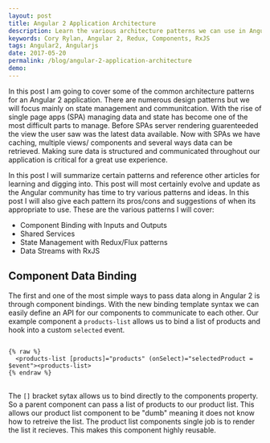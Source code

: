```yaml
---
layout: post
title: Angular 2 Application Architecture
description: Learn the various architecture patterns we can use in Angular 2 to organize data and application state.
keywords: Cory Rylan, Angular 2, Redux, Components, RxJS
tags: Angular2, Angularjs
date: 2017-05-20
permalink: /blog/angular-2-application-architecture
demo:
---
```


In this post I am going to cover some of the common architecture patterns for an Angular 2
application. There are numerous design patterns but we will focus mainly on state management and communitcation.
With the rise of single page apps (SPA) managing data and state has become one of the most difficult parts to 
manage. Before SPAs server rendering guarenteeded the view the user saw was the latest data available. Now 
with SPAs we have caching, multiple views/ components and several ways data can be retrieved. Making sure 
data is structured and communicated throughout our application is critical for a great use experience.

In this post I will summarize certain patterns and reference other articles for learning and digging into.
This post will most certainly evolve and update as the Angular community has time to try various patterns and 
ideas. In this post I will also give each pattern its pros/cons and suggestions of when its appropriate to use.
These are the various patterns I will cover:

- Component Binding with Inputs and Outputs
- Shared Services
- State Management with Redux/Flux patterns
- Data Streams with RxJS

## Component Data Binding

The first and one of the most simple ways to pass data along in Angular 2 is through component bindings.
With the new binding template syntax we can easily define an API for our components to communicate to each other.
Our example component a `products-list` allows us to bind a list of products and hook into a custom `selected` 
event.

<pre class="language-html">
<code>
{% raw %}
  &lt;products-list [products]="products" (onSelect)="selectedProduct = $event"&gt;&lt;products-list&gt;
{% endraw %}
</code>
</pre>

The `[]` bracket sytax allows us to bind directly to the components property. So a parent component can pass a list of products
to our product list. This allows our product list component to be "dumb" meaning it does not know how to retreive the list.
The product list components single job is to render the list it recieves. This makes this component highly reusable.
